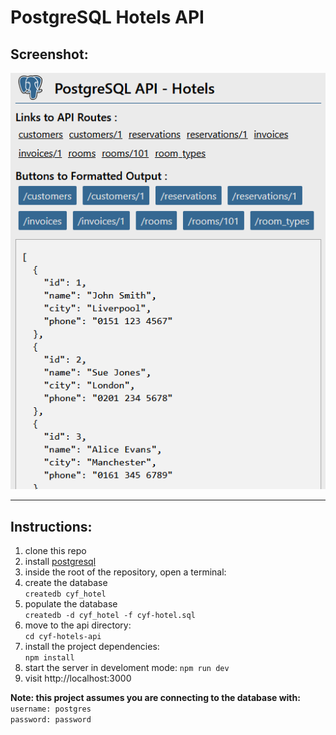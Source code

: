 # PostgreSQL Hotels API

## Screenshot:

![](project-screenshot.png)

---

## Instructions:

1. clone this repo
2. install [postgresql](https://www.postgresql.org/)
3. inside the root of the repository, open a terminal:
4. create the database  
   `createdb cyf_hotel`
5. populate the database  
   `createdb -d cyf_hotel -f cyf-hotel.sql`
6. move to the api directory:  
   `cd cyf-hotels-api`
7. install the project dependencies:  
   `npm install`
8. start the server in develoment mode:
   `npm run dev`
9. visit http://localhost:3000

**Note: this project assumes you are connecting to the database with:**  
`username: postgres`  
`password: password`
